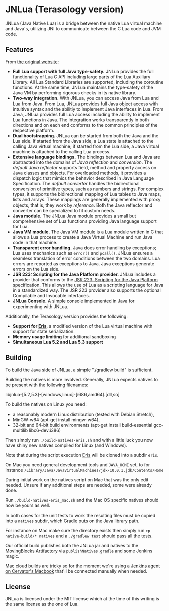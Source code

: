 # JNLua (Terasology version)

JNLua (Java Native Lua) is a bridge between the native Lua virtual machine and Java's, utilizing JNI to communicate between the C Lua code and JVM 
code.

## Features

From [the original website](https://code.google.com/p/jnlua/):

- **Full Lua support with full Java type-safety.** JNLua provides the full functionality of Lua C API including large parts of the Lua Auxiliary 
Library. All Lua Standard Libraries are supported, including the coroutine functions. At the same time, JNLua maintains the type-safety of the Java 
VM by performing rigorous checks in its native library.
- **Two-way integration.** With JNLua, you can access Java from Lua and Lua from Java. From Lua, JNLua provides full Java object access with 
intuitive syntax and the abilitiy to implement Java interfaces in Lua. From Java, JNLua provides full Lua access including the ability to implement 
Lua functions in Java. The integration works transparently in both directions and on each end conforms to the common principles of the respective 
platform.
- **Dual bootstrapping.** JNLua can be started from both the Java and the Lua side. If started from the Java side, a Lua state is attached to the 
calling Java virtual machine; if started from the Lua side, a Java virtual machine is attached to the calling Lua process.
- **Extensive language bindings.** The bindings between Lua and Java are abstracted into the domains of *Java reflection* and *conversion*. The 
*default Java reflector* supports field, method and property access on Java classes and objects. For overloaded methods, it provides a dispatch 
logic that mimics the behavior described in Java Language Specification. The *default converter* handles the bidirectional conversion of primitive 
types, such as numbers and strings. For complex types, it supports the bidirectional mapping of Lua tables to Java maps, lists and arrays. These 
mappings are generally implemented with proxy objects, that is, they work by *reference*. Both the Java reflector and converter can be specialized 
to fit custom needs.
- **Java module.** The JNLua Java module provides a small but comprehensive set of Lua functions providing Java language support for Lua.
- **Java VM module.** The Java VM module is a Lua module written in C that allows a Lua process to create a Java Virtual Machine and run Java code 
in that machine.
- **Transparent error handling.** Java does error handling by exceptions; Lua uses mechanics such as `error()` and `pcall()`. JNLua ensures a 
seamless translation of error conditions between the two domains. Lua errors are reported as exceptions to Java. Java exceptions generate errors on 
the Lua side.
- **JSR 223: Scripting for the Java Platform provider.** JNLua includes a provider that conforms to the [JSR 223: Scripting for the Java 
Platform](http://www.jcp.org/en/jsr/detail?id=223) specification. This allows the use of Lua as a scripting language for Java in a standardized 
way. The JSR 223 provider also supports the optional Compilable and Invocable interfaces.
- **JNLua Console.** A simple console implemented in Java for experimenting with JNLua. 

Additionally, the Terasology version provides the following:

- **Support for [Eris](https://github.com/fnuecke/eris)**, a modified version of the Lua virtual machine with support for state serialization.
- **Memory usage limiting** for additional sandboxing
- **Simultaneous Lua 5.2 and Lua 5.3 support**

## Building

To build the Java side of JNLua, a simple "./gradlew build" is sufficient.

Building the natives is more involved. Generally, JNLua expects natives to be present with the following filenames:

libjnlua-[5.2,5.3]-[windows,linux]-[i686,amd64].[dll,so]

To build the natives on Linux you need:

* a reasonably modern Linux distribution (tested with Debian Stretch),
* MinGW-w64 (apt-get install mingw-w64),
* 32-bit and 64-bit build environments (apt-get install build-essential gcc-multilib libc6-dev:i386)

Then simply run `./build-natives-eris.sh` and with a little luck you now have shiny new natives compiled for Linux (and Windows).

Note that during the script execution [Eris](https://github.com/fnuecke/eris) will be cloned into a subdir `eris`.

On Mac you need general development tools and `JAVA_HOME` set, to for instance `/Library/Java/JavaVirtualMachines/jdk-10.0.1.jdk/Contents/Home`

During initial work on the natives script on Mac that was the only edit needed. Unsure if any additional steps are needed, some were already done.

Run `./build-natives-eris_mac.sh` and the Mac OS specific natives should now be yours as well.

In both cases for the unit tests to work the resulting files must be copied into a `natives` subdir, which Gradle puts on the Java library path.

For instance on Mac make sure the directory exists then simply run `cp native-build/* natives` and a `./gradlew test` should pass all the tests.

Our official build publishes both the JNLua jar and natives to the [MovingBlocks Artifactory](http://artifactory.terasology.org/artifactory/webapp/#/artifacts/browse/tree/General/libs-snapshot-local/org/terasology/jnlua) via `publishNatives.gradle` and some Jenkins magic.

Mac cloud builds are tricky so for the moment we're using a [Jenkins agent on Cervator's Macbook](http://jenkins.terasology.org/computer/MacBuilder/) that'll be connected manually when needed.

## License

JNLua is licensed under the MIT license which at the time of this writing is the same license as the one of Lua. 
